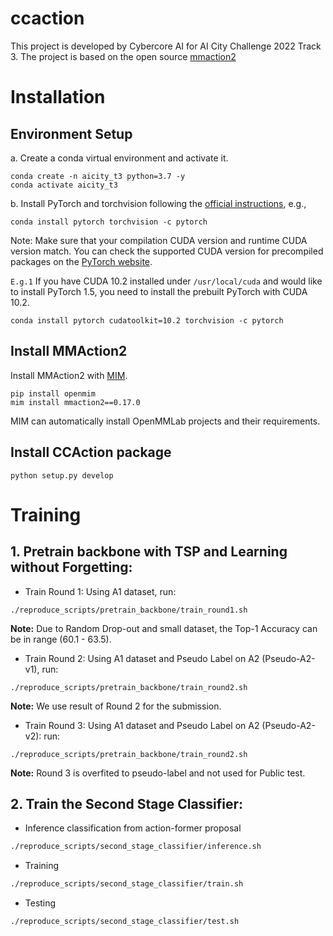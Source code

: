 # ccaction
This project is developed by Cybercore AI for AI City Challenge 2022 Track 3.
The project is based on the open source [mmaction2](https://github.com/open-mmlab/mmaction2)

# Installation
## Environment Setup
a. Create a conda virtual environment and activate it.

```shell
conda create -n aicity_t3 python=3.7 -y
conda activate aicity_t3
```

b. Install PyTorch and torchvision following the [official instructions](https://pytorch.org/), e.g.,

```shell
conda install pytorch torchvision -c pytorch
```
Note: Make sure that your compilation CUDA version and runtime CUDA version match.
You can check the supported CUDA version for precompiled packages on the [PyTorch website](https://pytorch.org/).

`E.g.1` If you have CUDA 10.2 installed under `/usr/local/cuda` and would like to install PyTorch 1.5,
you need to install the prebuilt PyTorch with CUDA 10.2.

```shell
conda install pytorch cudatoolkit=10.2 torchvision -c pytorch
```
## Install MMAction2
Install MMAction2 with [MIM](https://github.com/open-mmlab/mim).

```shell
pip install openmim
mim install mmaction2==0.17.0
```
MIM can automatically install OpenMMLab projects and their requirements.

## Install CCAction package
```shell
python setup.py develop
```

# Training 


## 1. Pretrain backbone with TSP and Learning without Forgetting: 

+ Train Round 1: Using A1 dataset, run:
```
./reproduce_scripts/pretrain_backbone/train_round1.sh
```
**Note:** Due to Random Drop-out and small dataset, the Top-1 Accuracy can be in range (60.1 - 63.5). 

+ Train Round 2: Using A1 dataset and Pseudo Label on A2 (Pseudo-A2-v1), run:
```
./reproduce_scripts/pretrain_backbone/train_round2.sh
```
**Note:** We use result of Round 2 for the submission.

+ Train Round 3: Using A1 dataset and Pseudo Label on A2 (Pseudo-A2-v2): run:
```
./reproduce_scripts/pretrain_backbone/train_round2.sh
```
**Note:** Round 3 is overfited to pseudo-label and not used for Public test. 

## 2. Train the Second Stage Classifier:

+ Inference classification from action-former proposal
```bash
./reproduce_scripts/second_stage_classifier/inference.sh
```
+ Training
```bash
./reproduce_scripts/second_stage_classifier/train.sh
```
+ Testing
```bash
./reproduce_scripts/second_stage_classifier/test.sh
```